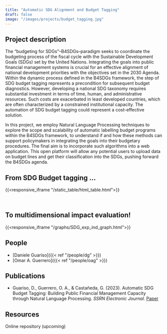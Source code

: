 ```yaml
---
title: "Automatic SDG Alignment and Budget Tagging"
draft: false
image: "/images/projects/budget_tagging.jpg"
---
```



## Project description

The “budgeting for SDGs”–B4SDGs–paradigm seeks to coordinate the budgeting process of the fiscal cycle with the Sustainable Development Goals (SDGs) set by the United Nations. Integrating the goals into public financial management systems is crucial for an effective alignment of national development priorities with the objectives set in the 2030 Agenda. Within the dynamic process defined in the B4SDGs framework, the step of SDG budget tagging represents a precondition for subsequent budget diagnostics. However, developing a national SDG taxonomy requires substantial investment in terms of time, human, and administrative resources. Such costs are exacerbated in least developed countries, which are often characterized by a constrained institutional capacity. The automation of SDG budget tagging could represent a cost-effective solution. 

In this project, we employ Natural Language Processing techniques to explore the scope and scalability of automatic labelling budget programs within the B4SDGs framework, to understand if and how these methods can support policymakers in integrating the goals into their budgetary procedures.
The final aim is to incorporate such algorithms into a web application. This open platform will allow any potential users to upload data on budget lines and get their classification into the SDGs, pushing forward the B4SDGs agenda.

## From SDG Budget tagging ...

{{<responsive_iframe "/static_table/html_table.html">}}

&nbsp;  

## To multidimensional impact evaluation!

{{<responsive_iframe "/graphs/SDG_exp_ind_graph.html">}}

## People

* [Daniele Guariso]({{< ref "/people/dg" >}}) 
* [Omar A. Guerrero]({{< ref "/people/oag" >}}) 

## Publications

* Guariso, D., Guerrero, O. A., & Castañeda, G. (2023). Automatic SDG Budget Tagging: Building Public Financial Management Capacity through Natural Language Processing. *SSRN Electronic Journal*. [Paper](https://ssrn.com/abstract=4379856)


## Resources

Online repository (upcoming)
